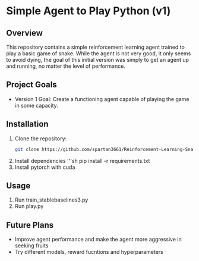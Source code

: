 # Simple Agent to Play Python (v1)

## Overview
This repository contains a simple reinforcement learning agent trained to play a basic game of snake. 
While the agent is not very good, it only seems to avoid dying, the goal of this initial version was simply to get an agent up and running, no matter the level of performance.

## Project Goals
- Version 1 Goal: Create a functioning agent capable of playing the game in some capacity.

## Installation
1. Clone the repository:
   ```sh
   git clone https://github.com/spartan3661/Reinforcement-Learning-Snake.git
2. Install dependencies
   '''sh
   pip install -r requirements.txt
3. Install pytorch with cuda

## Usage
1. Run train_stablebaselines3.py
2. Run play.py

## Future Plans
- Improve agent performance and make the agent more aggressive in seeking fruits
- Try different models, reward fucntions and hyperparameters

